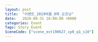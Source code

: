 ```yaml
---
layout: post
title:  "이벤트_2019여름_0화_오프닝"
date:   2020-08-31 18:00:00 +0000
categories: Event
Tags: Story Event
SceneCode: ["scene_evt190627_cp0_q1_s10"]
---
```

